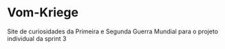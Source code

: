 # Vom-Kriege
Site de curiosidades da Primeira e Segunda Guerra Mundial para o projeto individual da sprint 3
